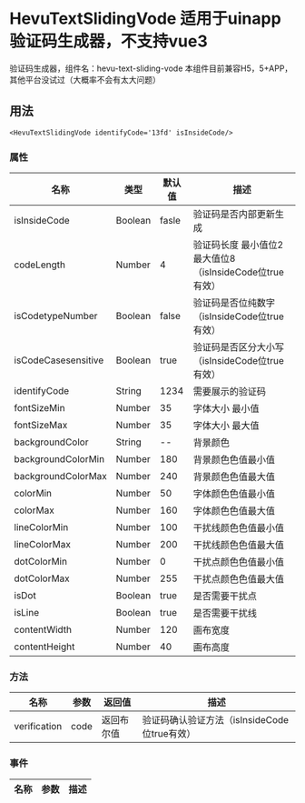 # HevuTextSlidingVode 适用于uinapp 验证码生成器，不支持vue3
 验证码生成器，组件名：hevu-text-sliding-vode
本组件目前兼容H5，5+APP，其他平台没试过（大概率不会有太大问题）

## 用法
`<HevuTextSlidingVode identifyCode='13fd' isInsideCode/>`

### 属性
| 名称                        | 类型          | 默认值          | 描述                                               |
| ----------------------------|--------------| -------------  | ---------------------------------------------------|
|isInsideCode                 | Boolean      | fasle          |验证码是否内部更新生成                 |
|codeLength                   | Number       | 4              |验证码长度 最小值位2 最大值位8（isInsideCode位true有效）                 |
|isCodetypeNumber             | Boolean      | false          | 验证码是否位纯数字（isInsideCode位true有效）                 |
|isCodeCasesensitive          | Boolean      | true           |验证码是否区分大小写（isInsideCode位true有效）                 |
|identifyCode                 | String       | 1234           |需要展示的验证码                 |
|fontSizeMin                  | Number       | 35             | 字体大小 最小值|
|fontSizeMax                  | Number       | 35             | 字体大小 最大值              |
|backgroundColor              | String       | --             | 背景颜色          |
|backgroundColorMin           | Number       | 180            | 背景颜色色值最小值          |
|backgroundColorMax           | Number       | 240            | 背景颜色色值最大值              |
|colorMin                     | Number       | 50             |字体颜色色值最小值         |
|colorMax                     | Number       | 160            | 字体颜色色值最大值|
|lineColorMin                 | Number       | 100            | 干扰线颜色色值最小值|
|lineColorMax                 | Number       | 200            | 干扰线颜色色值最大值|
|dotColorMin                  | Number       | 0              | 干扰点颜色色值最小值|
|dotColorMax                  | Number       | 255            | 干扰点颜色色值最大值|
|isDot                        | Boolean      | true           | 是否需要干扰点|
|isLine                       | Boolean      | true           | 是否需要干扰线|
|contentWidth                 | Number       | 120            | 画布宽度|
|contentHeight                | Number       | 40             | 画布高度|

### 方法
| 名称                        | 参数          |返回值                          |描述                         |
|----------------------------|---------------|-------------------------------|-------------------------------|
| verification               | code          |返回布尔值                       | 验证码确认验证方法（isInsideCode位true有效） 

### 事件
| 名称                        | 参数         |描述                            |
|----------------------------|--------------|-------------------------------|


